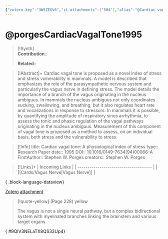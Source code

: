 ```yaml
---
{"zotero-key":"3W5ZEGV6","zt-attachments":["504"],"alias":"@Cardiac vagal tone, @Cardiac vagal tone: A physiological index of stress","keywords":["Autonomic nervous system","Heart rate","Respiratory sinus arrhythmia","Stress","Vagal tone"],"FirstAuthor":"[[ Stephen W. Porges]]","tags":["source/researchpaper"],"dg-publish":true,"permalink":"/sources/research-papers/porges-cardiac-vagal-tone1995/","dgPassFrontmatter":true}
---
```


# @porgesCardiacVagalTone1995

>[!Synth]  
>**Contribution**::  
>  
>**Related**:: 
>  

> [!Abstract]+
> Cardiac vagal tone is proposed as a novel index of stress and stress vulnerability in mammals. A model is described that emphasizes the role of the parasympathetic nervous system and particularly the vagus nerve in defining stress. The model details the importance of a branch of the vagus originating in the nucleus ambiguus. In mammals the nucleus ambiguus not only coordinates sucking, swallowing, and breathing, but it also regulates heart rate and vocalizations in response to stressors. In mammals it is possible, by quantifying the amplitude of respiratory sinus arrhythmia, to assess the tonic and phasic regulation of the vagal pathways originating in the nucleus ambiguus. Measurement of this component of vagal tone is proposed as a method to assess, on an individual basis, both stress and the vulnerability to stress.

> [!Info]
> title: Cardiac vagal tone: A physiological index of stress
> type:: Research Paper 
> date:: 1995
> DOI:: 10.1016/0149-7634(94)00066-A
> FirstAuthor:: Stephen W. Porges
> creators:: Stephen W. Porges

> [!Links]+
>  | Incoming Links                        |
> | ------------------------------------- |
> | [[Cards/Vagus Nerve\|Vagus Nerve]] |
> 
{ .block-language-dataview}


[Zotero](zotero://select/library/items/3W5ZEGV6) [attachment](file:///Users/nathanmaxwell/Zotero/storage/TX8QS33U/porges1995-CardiacVagalTone.pdf)

> [!quote-yellow] (Page 228) yellow
> 
> The vagus is not a single neural pathway, but a complex bidirectional system with myelinated branches linking the brainstem and various target organs.
>
{ #9QIV3NELaTX8QS33Up4}


